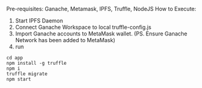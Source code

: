 Pre-requisites: Ganache, Metamask, IPFS, Truffle, NodeJS
How to Execute:
1. Start IPFS Daemon
2. Connect Ganache Workspace to local truffle-config.js
3. Import Ganache accounts to MetaMask wallet. (PS. Ensure Ganache Network has been added to MetaMask)
4. run 
``` 
cd app
npm install -g truffle 
npm i
truffle migrate
npm start
```